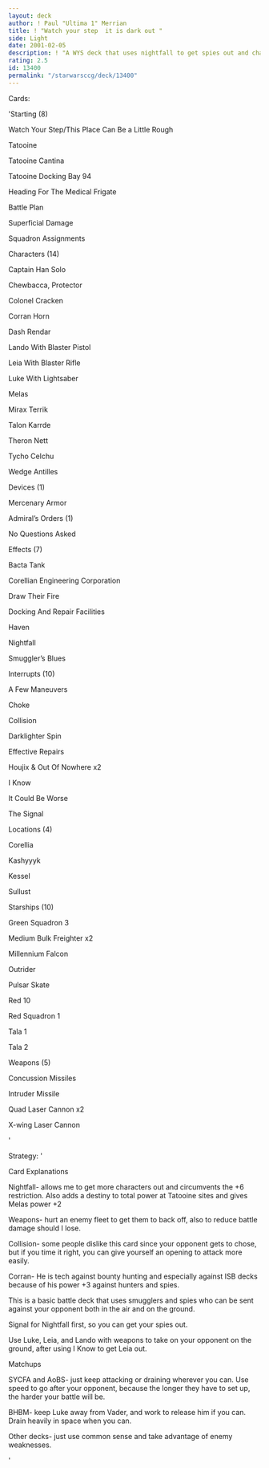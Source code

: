 ```yaml
---
layout: deck
author: ! Paul "Ultima 1" Merrian
title: ! "Watch your step  it is dark out "
side: Light
date: 2001-02-05
description: ! "A WYS deck that uses nightfall to get spies out and challenge your opponent."
rating: 2.5
id: 13400
permalink: "/starwarsccg/deck/13400"
---
```

Cards: 

'Starting (8)

Watch Your Step/This Place Can Be a Little Rough 

Tatooine 

Tatooine Cantina 

Tatooine Docking Bay 94 

Heading For The Medical Frigate 

Battle Plan 

Superficial Damage

Squadron Assignments 


Characters (14)

Captain Han Solo 

Chewbacca, Protector 

Colonel Cracken 

Corran Horn 

Dash Rendar 

Lando With Blaster Pistol 

Leia With Blaster Rifle 

Luke With Lightsaber 

Melas 

Mirax Terrik 

Talon Karrde 

Theron Nett 

Tycho Celchu 

Wedge Antilles 


Devices (1)

Mercenary Armor 


Admiral’s Orders (1)

No Questions Asked 


Effects (7)

Bacta Tank 

Corellian Engineering Corporation 

Draw Their Fire

Docking And Repair Facilities 

Haven 

Nightfall 

Smuggler’s Blues 


Interrupts (10)

A Few Maneuvers

Choke 

Collision 

Darklighter Spin 

Effective Repairs 

Houjix & Out Of Nowhere  x2

I Know 

It Could Be Worse

The Signal 


Locations (4)

Corellia 

Kashyyyk 

Kessel 

Sullust 


Starships (10)

Green Squadron 3 

Medium Bulk Freighter  x2

Millennium Falcon 

Outrider 

Pulsar Skate 

Red 10 

Red Squadron 1 

Tala 1 

Tala 2 


Weapons (5)

Concussion Missiles

Intruder Missile 

Quad Laser Cannon  x2

X-wing Laser Cannon 

'

Strategy: '

Card Explanations

Nightfall- allows me to get more characters out and circumvents the +6 restriction.  Also adds a destiny to total power at Tatooine sites and gives Melas power +2

Weapons- hurt an enemy fleet to get them to back off, also to reduce battle damage should I lose.

Collision- some people dislike this card since your opponent gets to chose, but if you time it right, you can give yourself an opening to attack more easily.

Corran- He is tech against bounty hunting and especially against ISB decks because of his power +3 against hunters and spies.


This is a basic battle deck that uses smugglers and spies who can be sent against your opponent both in the air and on the ground.

Signal for Nightfall first, so you can get your spies out.


Use Luke, Leia, and Lando with weapons to take on your opponent on the ground, after using I Know to get Leia out.


Matchups


SYCFA and AoBS- just keep attacking or draining wherever you can.  Use speed to go after your opponent, because the longer they have to set up, the harder your battle will be.


BHBM- keep Luke away from Vader, and work to release him if you can.  Drain heavily in space when you can.


Other decks- just use common sense and take advantage of enemy weaknesses.

'
